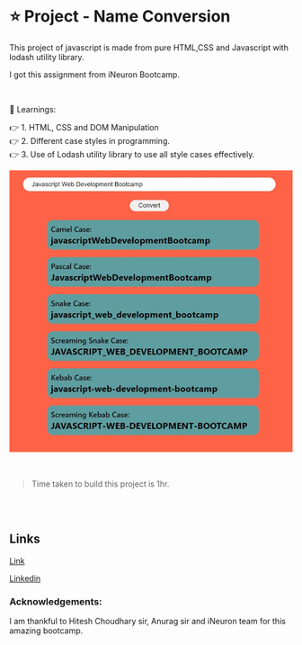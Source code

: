 # ⭐ Project - Name Conversion

This  project of javascript is made from pure HTML,CSS and Javascript with lodash utility library.

I got this assignment from iNeuron Bootcamp.

<br>

📌 Learnings:

👉 1\. HTML, CSS and DOM Manipulation<br>
👉 2\. Different case styles in programming.<br>
👉 3\. Use of Lodash utility library to use all style cases effectively.<br>


![ScreenShot](screenshot.JPG)

<br>

> Time taken to build this project is 1hr.

<br><br>

## Links

[Link](https://javascriptmynameconversion.netlify.app/)

[Linkedin](https://www.linkedin.com/in/pratyush-kesarwani-2b6601171/)

### Acknowledgements:

I am thankful to Hitesh Choudhary sir, Anurag sir and iNeuron team for this amazing bootcamp.
